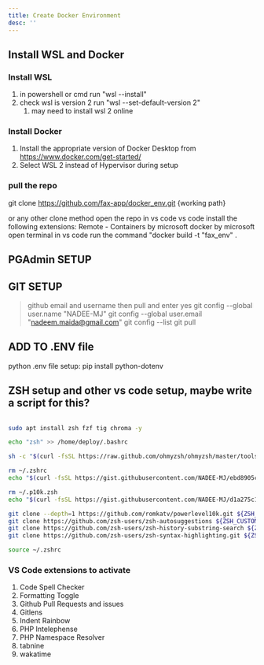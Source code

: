 ```yaml
---
title: Create Docker Environment
desc: ''
---
```


## Install WSL and Docker

### Install WSL

   1. in powershell or cmd run "wsl --install"
   2. check wsl is version 2 run "wsl --set-default-version 2"
       1. may need to install wsl 2 online

### Install Docker

   1. Install the appropriate version of Docker Desktop from <https://www.docker.com/get-started/>
   2. Select WSL 2 instead of Hypervisor during setup

### pull the repo

git clone <https://github.com/fax-app/docker_env.git> {working path}

or any other clone method
open the repo in vs code
vs code install the following extensions:
Remote - Containers by microsoft
docker by microsoft
open terminal in vs code
run the command "docker build -t "fax_env" .

## PGAdmin SETUP

## GIT SETUP

> github email and username then pull and enter yes
git config --global user.name "NADEE-MJ"
git config --global user.email "nadeem.maida@gmail.com"
git config --list
git pull

## ADD TO .ENV file

python .env file setup: pip install python-dotenv

## ZSH setup and other vs code setup, maybe write a script for this?

~~~bash

sudo apt install zsh fzf tig chroma -y

echo "zsh" >> /home/deploy/.bashrc

sh -c "$(curl -fsSL https://raw.github.com/ohmyzsh/ohmyzsh/master/tools/install.sh)"

rm ~/.zshrc
echo "$(curl -fsSL https://gist.githubusercontent.com/NADEE-MJ/ebd8905c2b95e86b5d413e49d2d9cc0c/raw/.zshrc)" >> /home/deploy/.zshrc

rm ~/.p10k.zsh
echo "$(curl -fsSL https://gist.githubusercontent.com/NADEE-MJ/d1a275c1d780a7f17011cff25d573def/raw/.p10k.zsh)" >> /home/deploy/.p10k.zsh

git clone --depth=1 https://github.com/romkatv/powerlevel10k.git ${ZSH_CUSTOM:-$HOME/.oh-my-zsh/custom}/themes/powerlevel10k
git clone https://github.com/zsh-users/zsh-autosuggestions ${ZSH_CUSTOM:-~/.oh-my-zsh/custom}/plugins/zsh-autosuggestions
git clone https://github.com/zsh-users/zsh-history-substring-search ${ZSH_CUSTOM:-~/.oh-my-zsh/custom}/plugins/zsh-history-substring-search
git clone https://github.com/zsh-users/zsh-syntax-highlighting.git ${ZSH_CUSTOM:-~/.oh-my-zsh/custom}/plugins/zsh-syntax-highlighting

source ~/.zshrc

~~~

### VS Code extensions to activate

   1. Code Spell Checker
   2. Formatting Toggle
   3. Github Pull Requests and issues
   4. Gitlens
   5. Indent Rainbow
   6. PHP Intelephense
   7. PHP Namespace Resolver
   8. tabnine
   9. wakatime
